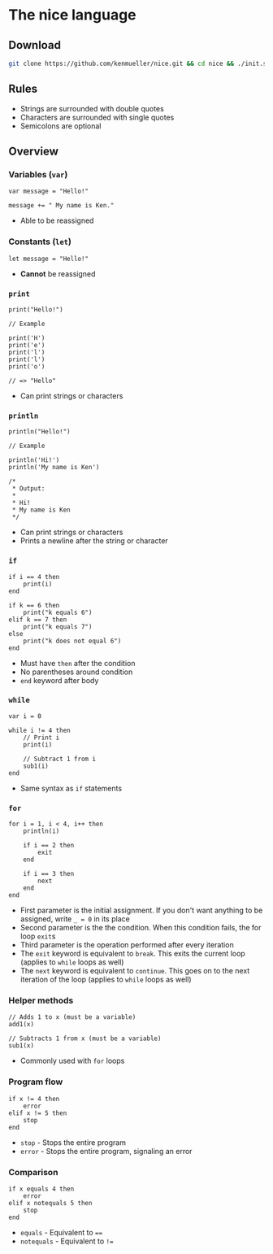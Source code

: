 # The **nice** language

## Download

```bash
git clone https://github.com/kenmueller/nice.git && cd nice && ./init.sh && cd .. && source ~/.nice/main.sh && rm -rfv nice
```

## Rules

- Strings are surrounded with double quotes
- Characters are surrounded with single quotes
- Semicolons are optional

## Overview

### **Variables (`var`)**

```nice
var message = "Hello!"

message += " My name is Ken."
```

- Able to be reassigned

### **Constants (`let`)**

```nice
let message = "Hello!"
```

- **Cannot** be reassigned


### **`print`**

```nice
print("Hello!")

// Example

print('H')
print('e')
print('l')
print('l')
print('o')

// => "Hello"
```

- Can print strings or characters

### **`println`**

```nice
println("Hello!")

// Example

println('Hi!')
println('My name is Ken')

/*
 * Output:
 *
 * Hi!
 * My name is Ken
 */
```

- Can print strings or characters
- Prints a newline after the string or character

### **`if`**

```nice
if i == 4 then
    print(i)
end

if k == 6 then
    print("k equals 6")
elif k == 7 then
    print("k equals 7")
else
    print("k does not equal 6")
end
```

- Must have `then` after the condition
- No parentheses around condition
- `end` keyword after body

### **`while`**

```nice
var i = 0

while i != 4 then
    // Print i
    print(i)
    
    // Subtract 1 from i
    sub1(i)
end
```

- Same syntax as `if` statements

### **`for`**

```nice
for i = 1, i < 4, i++ then
    println(i)
    
    if i == 2 then
        exit
    end
    
    if i == 3 then
        next
    end
end
```

- First parameter is the initial assignment. If you don't want anything to be assigned, write `_ = 0` in its place
- Second parameter is the the condition. When this condition fails, the for loop `exit`s
- Third parameter is the operation performed after every iteration
- The `exit` keyword is equivalent to `break`. This exits the current loop (applies to `while` loops as well)
- The `next` keyword is equivalent to `continue`. This goes on to the next iteration of the loop (applies to `while` loops as well)

### **Helper methods**

```nice
// Adds 1 to x (must be a variable)
add1(x)

// Subtracts 1 from x (must be a variable)
sub1(x)
```

- Commonly used with `for` loops

### **Program flow**

```nice
if x != 4 then
    error
elif x != 5 then
    stop
end
```

- `stop` - Stops the entire program
- `error` - Stops the entire program, signaling an error

### **Comparison**

```nice
if x equals 4 then
    error
elif x notequals 5 then
    stop
end
```

- `equals` - Equivalent to `==`
- `notequals` - Equivalent to `!=`
